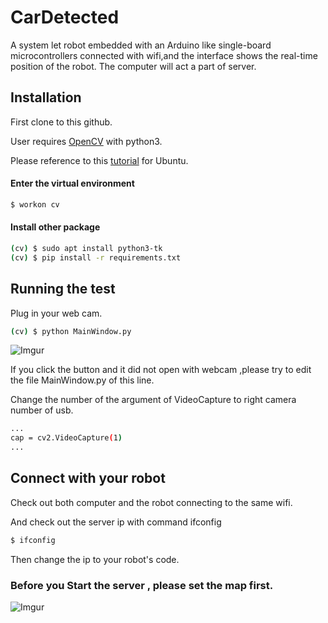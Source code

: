 # CarDetected

A system let robot embedded with an Arduino like single-board microcontrollers connected with wifi,and the interface shows the real-time position of the robot.
The computer will act a part of server.

## Installation

First clone to this github.

User requires [OpenCV](http://opencv.org/) with python3.

Please reference to this [tutorial](https://www.pyimagesearch.com/2016/10/24/ubuntu-16-04-how-to-install-opencv/) for Ubuntu.

#### Enter the virtual environment
```sh
$ workon cv
```
#### Install other package
```sh
(cv) $ sudo apt install python3-tk
(cv) $ pip install -r requirements.txt
```

## Running the test
Plug in your web cam.
```sh
(cv) $ python MainWindow.py
```
![Imgur](https://i.imgur.com/f5a45dP.png)

If you click the button and it did not open with webcam ,please try to edit the file MainWindow.py of this line.

Change the number of the argument of VideoCapture to right camera number of usb.
```sh
...
cap = cv2.VideoCapture(1)
...
```

## Connect with your robot

Check out both computer and the robot connecting to the same wifi.

And check out the server ip with command ifconfig
```sh
$ ifconfig
```

Then change the ip to your robot's code.

### Before you Start the server , please set the map first.
![Imgur](https://i.imgur.com/4UQTU5P.png)
